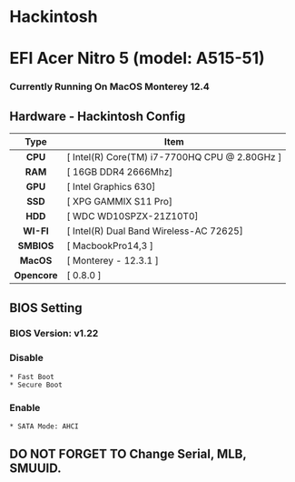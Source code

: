 
# Hackintosh
# EFI Acer Nitro 5 (model: A515-51)

### Currently Running On MacOS Monterey 12.4


## Hardware - Hackintosh Config

|       Type       | Item                                             |
|:----------------:|--------------------------------------------------|
|     **CPU**      | [ Intel(R) Core(TM) i7-7700HQ CPU @ 2.80GHz ]    |
|     **RAM**      | [ 16GB DDR4 2666Mhz] 		                        |
|     **GPU**      | [ Intel Graphics 630]                            |
|     **SSD**      | [ XPG GAMMIX S11 Pro]      		                  |
|     **HDD**      | [ WDC WD10SPZX-21Z10T0]	      	 	              |
|    **WI-FI**     | [ Intel(R) Dual Band Wireless-AC 72625]          |
|    **SMBIOS**    | [ MacbookPro14,3 ]                               |
|    **MacOS**     | [ Monterey - 12.3.1 ]                            |
|   **Opencore**   | [ 0.8.0 ]                                        |


## BIOS Setting

### BIOS Version: v1.22

### Disable

```
* Fast Boot
* Secure Boot
```

### Enable

```
* SATA Mode: AHCI
```

## DO NOT FORGET TO Change Serial, MLB, SMUUID.

 

